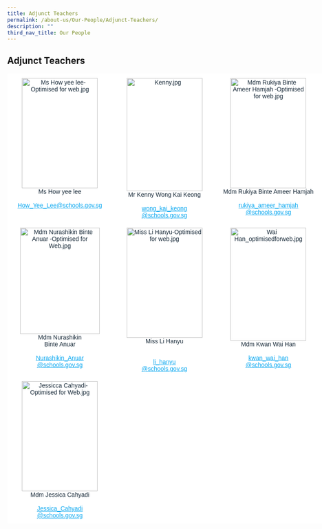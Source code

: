 ```yaml
---
title: Adjunct Teachers
permalink: /about-us/Our-People/Adjunct-Teachers/
description: ""
third_nav_title: Our People
---
```

## **Adjunct Teachers**



<table style="border-collapse:collapse;border-spacing:0;table-layout: fixed; width: 951px" class="tg"><colgroup><col style="width: 244px"><col style="width: 243px"><col style="width: 241px"><col style="width: 223px"></colgroup><thead><tr><th style="background-color:#FFF;border-color:#ffffff;border-style:solid;border-width:1px;color:#162837;font-family:Arial, sans-serif;font-size:14px;font-weight:normal;overflow:hidden;padding:10px 5px;text-align:center;vertical-align:top;word-break:normal"><img src="https://staging.dtkb9ih383sl3.amplifyapp.com/images/Ms%20How%20yee%20lee.jpg" alt="Ms How yee lee-Optimised for web.jpg" width="176" height="256"><br><span style="font-weight:inherit;font-style:inherit;background-color:initial">Ms How yee lee</span><br><br><a href="mailto:How_Yee_Lee@schools.gov.sg" target="_blank" rel="noopener noreferrer"><span style="font-weight:inherit;font-style:inherit;text-decoration:underline;color:#08A7F0">How_Yee_Lee@schools.gov.sg</span></a></th><th style="background-color:#FFF;border-color:#ffffff;border-style:solid;border-width:1px;color:#162837;font-family:Arial, sans-serif;font-size:14px;font-weight:normal;overflow:hidden;padding:10px 5px;text-align:center;vertical-align:top;word-break:normal"><img src="https://staging.dtkb9ih383sl3.amplifyapp.com/images/Kenny.jpg" alt="Kenny.jpg" width="176" height="263"><br><span style="font-weight:inherit;font-style:inherit;background-color:initial">Mr Kenny Wong Kai Keong</span><br><br><a href="mailto:wong_kai_keong@schools.gov.sg" target="_blank" rel="noopener noreferrer"><span style="font-weight:inherit;font-style:inherit;text-decoration:underline;color:#08A7F0">wong_kai_keong</span></a><br><a href="mailto:wong_kai_keong@schools.gov.sg" target="_blank" rel="noopener noreferrer"><span style="font-weight:inherit;font-style:inherit;text-decoration:underline;color:#08A7F0">@s</span></a><a href="mailto:wong_kai_keong@schools.gov.sg" target="_blank" rel="noopener noreferrer"><span style="font-weight:inherit;font-style:inherit;text-decoration:underline;color:#08A7F0;background-color:initial">chools.gov.sg</span></a></th><th style="background-color:#FFF;border-color:#ffffff;border-style:solid;border-width:1px;color:#162837;font-family:Arial, sans-serif;font-size:14px;font-weight:normal;overflow:hidden;padding:10px 5px;text-align:center;vertical-align:top;word-break:normal"><img src="https://staging.dtkb9ih383sl3.amplifyapp.com/images/Mdm%20Rukiya%20Binte%20Ameer%20Hamjah%20-Optimised%20for%20web.jpg" alt="Mdm Rukiya Binte Ameer Hamjah -Optimised for web.jpg" width="176" height="256"><br><span style="font-weight:inherit;font-style:inherit;background-color:initial">Mdm Rukiya Binte Ameer Hamjah</span><br><br><a href="mailto:rukiya_ameer_hamjah@schools.gov.sg" target="_blank" rel="noopener noreferrer"><span style="font-weight:inherit;font-style:inherit;text-decoration:underline;color:#08A7F0">rukiya_ameer_hamjah</span></a><br><a href="mailto:rukiya_ameer_hamjah@schools.gov.sg" target="_blank" rel="noopener noreferrer"><span style="font-weight:inherit;font-style:inherit;text-decoration:underline;color:#08A7F0">@schools.gov.sg</span></a></th><th style="background-color:#FFF;border-color:#ffffff;border-style:solid;border-width:1px;color:#162837;font-family:Arial, sans-serif;font-size:14px;font-weight:normal;overflow:hidden;padding:10px 5px;text-align:center;vertical-align:top;word-break:normal"><img src="https://staging.dtkb9ih383sl3.amplifyapp.com/images/Irene%20Low%20Mui%20Kwoon.jpg" alt="Irene Low Mui Kwoon_optimisedforweb.jpg" width="176" height="263"><br><span style="font-weight:400;font-style:inherit;color:#162837">Mdm Irene Low</span> <span style="font-weight:inherit;font-style:inherit;background-color:initial">Mui Kwoon</span><br><a href="mailto:low_mui_kwoon_irene@moe.edu.sg" target="_blank" rel="noopener noreferrer"><span style="font-weight:inherit;font-style:inherit;text-decoration:underline;color:#08A7F0">low_mui_kwoon_irene</span></a><br><a href="mailto:low_mui_kwoon_irene@moe.edu.sg" target="_blank" rel="noopener noreferrer"><span style="font-weight:inherit;font-style:inherit;text-decoration:underline;color:#08A7F0">@moe.edu.sg</span></a></th></tr></thead><tbody><tr><td style="background-color:#FFF;border-color:#ffffff;border-style:solid;border-width:1px;color:#162837;font-family:Arial, sans-serif;font-size:14px;overflow:hidden;padding:10px 5px;text-align:center;vertical-align:top;word-break:normal"><img src="https://staging.dtkb9ih383sl3.amplifyapp.com/images/Mdm%20Nurashikin%20Binte%20Anuar.jpg" alt="Mdm Nurashikin Binte Anuar -Optimised for Web.jpg" width="185" height="247"><br><span style="font-weight:inherit;font-style:inherit;background-color:initial">Mdm Nurashikin</span><br><span style="font-weight:inherit;font-style:inherit;background-color:initial">Binte Anuar</span><br><br><a href="mailto:Nurashikin_Anuar@schools.gov.sg"><span style="font-weight:inherit;font-style:inherit;text-decoration:underline;color:#08A7F0">Nurashikin_Anuar</span></a><br><a href="mailto:Nurashikin_Anuar@schools.gov.sg"><span style="font-weight:inherit;font-style:inherit;text-decoration:underline;color:#08A7F0">@scho</span></a><a href="mailto:Nurashikin_Anuar@schools.gov.sg"><span style="font-weight:inherit;font-style:inherit;text-decoration:underline;color:#08A7F0;background-color:initial">ols.gov.sg</span></a></td><td style="background-color:#FFF;border-color:#ffffff;border-style:solid;border-width:1px;color:#162837;font-family:Arial, sans-serif;font-size:14px;overflow:hidden;padding:10px 5px;text-align:center;vertical-align:top;word-break:normal"><img src="https://staging.dtkb9ih383sl3.amplifyapp.com/images/Miss%20Li%20Hanyu.jpg" alt="Miss Li Hanyu-Optimised for web.jpg" width="176" height="256"><br><span style="color:#162837;background-color:#FFF">Miss Li Hanyu</span><br><br><br><a href="mailto:li_hanyu@schools.gov.sg" target="_blank" rel="noopener noreferrer"><span style="font-weight:inherit;font-style:inherit;text-decoration:underline;color:#08A7F0">li_hanyu</span></a><br><a href="mailto:li_hanyu@schools.gov.sg" target="_blank" rel="noopener noreferrer"><span style="font-weight:inherit;font-style:inherit;text-decoration:underline;color:#08A7F0">@schools.gov.sg</span></a><br></td><td style="background-color:#FFF;border-color:#ffffff;border-style:solid;border-width:1px;color:#162837;font-family:Arial, sans-serif;font-size:14px;overflow:hidden;padding:10px 5px;text-align:center;vertical-align:top;word-break:normal"><img src="https://staging.dtkb9ih383sl3.amplifyapp.com/images/Wai%20Han.jpg" alt="Wai Han_optimisedforweb.jpg" width="176" height="263"><br><span style="font-weight:400;font-style:inherit;color:#162837">Mdm Kwan Wai Han</span><br><br><a href="mailto:kwan_wai_han@schools.gov.sg" target="_blank" rel="noopener noreferrer"><span style="font-weight:inherit;font-style:inherit;text-decoration:underline;color:#08A7F0">kwan_wai_han</span></a><br><a href="mailto:kwan_wai_han@schools.gov.sg" target="_blank" rel="noopener noreferrer"><span style="font-weight:inherit;font-style:inherit;text-decoration:underline;color:#08A7F0">@schools.gov.sg</span></a></td><td style="background-color:#FFF;border-color:#ffffff;border-style:solid;border-width:1px;color:#162837;font-family:Arial, sans-serif;font-size:14px;overflow:hidden;padding:10px 5px;text-align:center;vertical-align:top;word-break:normal"><img src="https://staging.dtkb9ih383sl3.amplifyapp.com/images/Mdm_Jorah_Bte_Salim.jpg" alt="Mdm_Jorah_Bte_Salim_optimisedforweb.jpg" width="176" height="263"><br><span style="font-weight:400;font-style:inherit;color:#162837">Mdm Jorah</span><br><br><a href="mailto:jorah_salim@schools.gov.sg" target="_blank" rel="noopener noreferrer"><span style="font-weight:inherit;font-style:inherit;text-decoration:underline;color:#08A7F0">jorah_salim</span></a><br><a href="mailto:jorah_salim@schools.gov.sg" target="_blank" rel="noopener noreferrer"><span style="font-weight:inherit;font-style:inherit;text-decoration:underline;color:#08A7F0">@schools.gov.sg</span></a></td></tr><tr><td style="background-color:#FFF;border-color:#ffffff;border-style:solid;border-width:1px;color:#162837;font-family:Arial, sans-serif;font-size:14px;overflow:hidden;padding:10px 5px;text-align:center;vertical-align:top;word-break:normal"><img src="https://staging.dtkb9ih383sl3.amplifyapp.com/images/Jessicca%20Cahyadi-Optimised%20for%20Web.jpg" alt="Jessicca Cahyadi-Optimised for Web.jpg" width="176" height="256"><br><span style="color:#162837;background-color:#FFF">Mdm Jessica Cahyadi</span><br><br><a href="mailto:Jessica_Cahyadi@schools.gov.sg" target="_blank" rel="noopener noreferrer"><span style="font-weight:inherit;font-style:inherit;text-decoration:underline;color:#08A7F0">Jessica_Cahyadi</span></a><br><a href="mailto:Jessica_Cahyadi@schools.gov.sg" target="_blank" rel="noopener noreferrer"><span style="font-weight:inherit;font-style:inherit;text-decoration:underline;color:#08A7F0">@schools.gov.sg</span></a></td><td style="background-color:#FFF;border-color:#ffffff;border-style:solid;border-width:1px;color:#162837;font-family:Arial, sans-serif;font-size:14px;overflow:hidden;padding:10px 5px;text-align:center;vertical-align:top;word-break:normal"><br><br><br><br></td><td style="background-color:#FFF;border-color:#ffffff;border-style:solid;border-width:1px;color:#162837;font-family:Arial, sans-serif;font-size:14px;overflow:hidden;padding:10px 5px;text-align:center;vertical-align:top;word-break:normal"><br><br><br></td><td style="background-color:#FFF;border-color:#ffffff;border-style:solid;border-width:1px;color:#162837;font-family:Arial, sans-serif;font-size:14px;overflow:hidden;padding:10px 5px;text-align:left;vertical-align:top;word-break:normal"><br></td></tr></tbody></table>